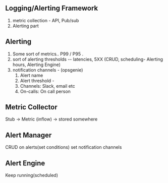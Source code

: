 Logging/Alerting Framework
-----------------------------

1. metric collection - API, Pub/sub
2. Alerting part

Alerting
--------------
1. Some sort of metrics.. P99 / P95 .
2. sort of alerting thresholds -- latencies, 5XX (CRUD, scheduling- Alerting hours, Alerting Engine)
3. notification channels - (opsgenie) 
   1. Alert name
   2. Alert threshold - 
   3. Channels: Slack, email etc
   4. On-calls: On call person


Metric Collector
----------------
Stub -> Metric (inflow) -> stored somewhere

Alert Manager
-----------------

CRUD on alerts(set conditions)
set notification channels

Alert Engine
---------------

Keep running(scheduled)
